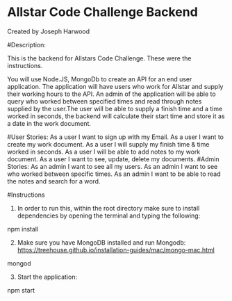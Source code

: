 # Allstar Code Challenge Backend
Created by Joseph Harwood

#Description:

This is the backend for Allstars Code Challenge. These were the instructions.

You will use Node.JS, MongoDb to create an API for an end user application. The
application will have users who work for Allstar and supply their working hours to the API.
An admin of the application will be able to query who worked between specified
times and read through notes supplied by the user.The user will be able to supply a finish
time and a time worked in seconds, the backend will calculate their start time and store it
as a date in the work document.

#User Stories:
As a user I want to sign up with my Email.
As a user I want to create my work document.
As a user I will supply my finish time & time worked in seconds.
As a user I will be able to add notes to my work document.
As a user I want to see, update, delete my documents.
#Admin Stories:
As an admin I want to see all my users.
As an admin I want to see who worked between specific times.
As an admin I want to be able to read the notes and search for a word.

#Instructions

1) In order to run this, within the root directory make sure to install dependencies by opening
the terminal and typing the following:

  npm install

2) Make sure you have MongoDB installed and run Mongodb:
https://treehouse.github.io/installation-guides/mac/mongo-mac.html

  mongod

3) Start the application:

  npm start
